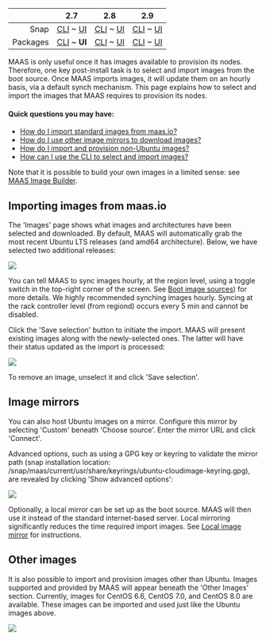 <!-- deb-2-7-cli
||2.7|2.8|2.9|
|-----:|:-----:|:-----:|:-----:|
|Snap|[CLI](/t/select-and-import-images-snap-2-7-cli/3090) ~ [UI](/t/select-and-import-images-snap-2-7-ui/3091)|[CLI](/t/select-and-import-images-snap-2-8-cli/3092) ~ [UI](/t/select-and-import-images-snap-2-8-ui/3093)|[CLI](/t/select-and-import-images-snap-2-9-cli/3094) ~ [UI](/t/select-and-import-images-snap-2-9-ui/3095)|
|Packages|**CLI** ~ [UI](/t/select-and-import-images-deb-2-7-ui/3097)|[CLI](/t/select-and-import-images-deb-2-8-cli/3098) ~ [UI](/t/select-and-import-images-deb-2-8-ui/3099)|[CLI](/t/select-and-import-images-deb-2-9-cli/3100) ~ [UI](/t/select-and-import-images-deb-2-9-ui/3101)|
 deb-2-7-cli -->

||2.7|2.8|2.9|
|-----:|:-----:|:-----:|:-----:|
|Snap|[CLI](/t/select-and-import-images-snap-2-7-cli/3090) ~ [UI](/t/select-and-import-images-snap-2-7-ui/3091)|[CLI](/t/select-and-import-images-snap-2-8-cli/3092) ~ [UI](/t/select-and-import-images-snap-2-8-ui/3093)|[CLI](/t/select-and-import-images-snap-2-9-cli/3094) ~ [UI](/t/select-and-import-images-snap-2-9-ui/3095)|
|Packages|[CLI](/t/select-and-import-images-deb-2-7-cli/3096) ~ **UI**|[CLI](/t/select-and-import-images-deb-2-8-cli/3098) ~ [UI](/t/select-and-import-images-deb-2-8-ui/3099)|[CLI](/t/select-and-import-images-deb-2-9-cli/3100) ~ [UI](/t/select-and-import-images-deb-2-9-ui/3101)|

<!-- deb-2-8-cli
||2.7|2.8|2.9|
|-----:|:-----:|:-----:|:-----:|
|Snap|[CLI](/t/select-and-import-images-snap-2-7-cli/3090) ~ [UI](/t/select-and-import-images-snap-2-7-ui/3091)|[CLI](/t/select-and-import-images-snap-2-8-cli/3092) ~ [UI](/t/select-and-import-images-snap-2-8-ui/3093)|[CLI](/t/select-and-import-images-snap-2-9-cli/3094) ~ [UI](/t/select-and-import-images-snap-2-9-ui/3095)|
|Packages|[CLI](/t/select-and-import-images-deb-2-7-cli/3096) ~ [UI](/t/select-and-import-images-deb-2-7-ui/3097)||**CLI** ~ [UI](/t/select-and-import-images-deb-2-8-ui/3099)|[CLI](/t/select-and-import-images-deb-2-9-cli/3100) ~ [UI](/t/select-and-import-images-deb-2-9-ui/3101)|
 deb-2-8-cli -->

<!-- deb-2-8-ui
||2.7|2.8|2.9|
|-----:|:-----:|:-----:|:-----:|
|Snap|[CLI](/t/select-and-import-images-snap-2-7-cli/3090) ~ [UI](/t/select-and-import-images-snap-2-7-ui/3091)|[CLI](/t/select-and-import-images-snap-2-8-cli/3092) ~ [UI](/t/select-and-import-images-snap-2-8-ui/3093)|[CLI](/t/select-and-import-images-snap-2-9-cli/3094) ~ [UI](/t/select-and-import-images-snap-2-9-ui/3095)|
|Packages|[CLI](/t/select-and-import-images-deb-2-7-cli/3096) ~ [UI](/t/select-and-import-images-deb-2-7-ui/3097)|[CLI](/t/select-and-import-images-deb-2-8-cli/3098) ~ **UI**|[CLI](/t/select-and-import-images-deb-2-9-cli/3100) ~ [UI](/t/select-and-import-images-deb-2-9-ui/3101)|
 deb-2-8-ui -->

<!-- deb-2-9-cli
||2.7|2.8|2.9|
|-----:|:-----:|:-----:|:-----:|
|Snap|[CLI](/t/select-and-import-images-snap-2-7-cli/3090) ~ [UI](/t/select-and-import-images-snap-2-7-ui/3091)|[CLI](/t/select-and-import-images-snap-2-8-cli/3092) ~ [UI](/t/select-and-import-images-snap-2-8-ui/3093)|[CLI](/t/select-and-import-images-snap-2-9-cli/3094) ~ [UI](/t/select-and-import-images-snap-2-9-ui/3095)|
|Packages|[CLI](/t/select-and-import-images-deb-2-7-cli/3096) ~ [UI](/t/select-and-import-images-deb-2-7-ui/3097)|[CLI](/t/select-and-import-images-deb-2-8-cli/3098) ~ [UI](/t/select-and-import-images-deb-2-8-ui/3099)||**CLI** ~ [UI](/t/select-and-import-images-deb-2-9-ui/3101)|
 deb-2-9-cli -->

<!-- deb-2-9-ui
||2.7|2.8|2.9|
|-----:|:-----:|:-----:|:-----:|
|Snap|[CLI](/t/select-and-import-images-snap-2-7-cli/3090) ~ [UI](/t/select-and-import-images-snap-2-7-ui/3091)|[CLI](/t/select-and-import-images-snap-2-8-cli/3092) ~ [UI](/t/select-and-import-images-snap-2-8-ui/3093)|[CLI](/t/select-and-import-images-snap-2-9-cli/3094) ~ [UI](/t/select-and-import-images-snap-2-9-ui/3095)|
|Packages|[CLI](/t/select-and-import-images-deb-2-7-cli/3096) ~ [UI](/t/select-and-import-images-deb-2-7-ui/3097)|[CLI](/t/select-and-import-images-deb-2-8-cli/3098) ~ [UI](/t/select-and-import-images-deb-2-8-ui/3099)|[CLI](/t/select-and-import-images-deb-2-9-cli/3100) ~ **UI**|
 deb-2-9-ui -->

<!-- snap-2-7-cli
||2.7|2.8|2.9|
|-----:|:-----:|:-----:|:-----:|
|Snap|**CLI** ~ [UI](/t/select-and-import-images-snap-2-7-ui/3091)|[CLI](/t/select-and-import-images-snap-2-8-cli/3092) ~ [UI](/t/select-and-import-images-snap-2-8-ui/3093)|[CLI](/t/select-and-import-images-snap-2-9-cli/3094) ~ [UI](/t/select-and-import-images-snap-2-9-ui/3095)|
|Packages|[CLI](/t/select-and-import-images-deb-2-7-cli/3096) ~ [UI](/t/select-and-import-images-deb-2-7-ui/3097)|[CLI](/t/select-and-import-images-deb-2-8-cli/3098) ~ [UI](/t/select-and-import-images-deb-2-8-ui/3099)|[CLI](/t/select-and-import-images-deb-2-9-cli/3100) ~ [UI](/t/select-and-import-images-deb-2-9-ui/3101)|
 snap-2-7-cli -->

<!-- snap-2-7-ui
||2.7|2.8|2.9|
|-----:|:-----:|:-----:|:-----:|
|Snap|[CLI](/t/select-and-import-images-snap-2-7-cli/3090) ~ **UI**|[CLI](/t/select-and-import-images-snap-2-8-cli/3092) ~ [UI](/t/select-and-import-images-snap-2-8-ui/3093)|[CLI](/t/select-and-import-images-snap-2-9-cli/3094) ~ [UI](/t/select-and-import-images-snap-2-9-ui/3095)|
|Packages|[CLI](/t/select-and-import-images-deb-2-7-cli/3096) ~ [UI](/t/select-and-import-images-deb-2-7-ui/3097)|[CLI](/t/select-and-import-images-deb-2-8-cli/3098) ~ [UI](/t/select-and-import-images-deb-2-8-ui/3099)|[CLI](/t/select-and-import-images-deb-2-9-cli/3100) ~ [UI](/t/select-and-import-images-deb-2-9-ui/3101)|
 snap-2-7-ui -->

<!-- snap-2-8-cli
||2.7|2.8|2.9|
|-----:|:-----:|:-----:|:-----:|
|Snap|[CLI](/t/select-and-import-images-snap-2-7-cli/3090) ~ [UI](/t/select-and-import-images-snap-2-7-ui/3091)||**CLI** ~ [UI](/t/select-and-import-images-snap-2-8-ui/3093)|[CLI](/t/select-and-import-images-snap-2-9-cli/3094) ~ [UI](/t/select-and-import-images-snap-2-9-ui/3095)|
|Packages|[CLI](/t/select-and-import-images-deb-2-7-cli/3096) ~ [UI](/t/select-and-import-images-deb-2-7-ui/3097)|[CLI](/t/select-and-import-images-deb-2-8-cli/3098) ~ [UI](/t/select-and-import-images-deb-2-8-ui/3099)|[CLI](/t/select-and-import-images-deb-2-9-cli/3100) ~ [UI](/t/select-and-import-images-deb-2-9-ui/3101)|
 snap-2-8-cli -->

<!-- snap-2-8-ui
||2.7|2.8|2.9|
|-----:|:-----:|:-----:|:-----:|
|Snap|[CLI](/t/select-and-import-images-snap-2-7-cli/3090) ~ [UI](/t/select-and-import-images-snap-2-7-ui/3091)|[CLI](/t/select-and-import-images-snap-2-8-cli/3092) ~ **UI**|[CLI](/t/select-and-import-images-snap-2-9-cli/3094) ~ [UI](/t/select-and-import-images-snap-2-9-ui/3095)|
|Packages|[CLI](/t/select-and-import-images-deb-2-7-cli/3096) ~ [UI](/t/select-and-import-images-deb-2-7-ui/3097)|[CLI](/t/select-and-import-images-deb-2-8-cli/3098) ~ [UI](/t/select-and-import-images-deb-2-8-ui/3099)|[CLI](/t/select-and-import-images-deb-2-9-cli/3100) ~ [UI](/t/select-and-import-images-deb-2-9-ui/3101)|
 snap-2-8-ui -->

<!-- snap-2-9-cli
||2.7|2.8|2.9|
|-----:|:-----:|:-----:|:-----:|
|Snap|[CLI](/t/select-and-import-images-snap-2-7-cli/3090) ~ [UI](/t/select-and-import-images-snap-2-7-ui/3091)|[CLI](/t/select-and-import-images-snap-2-8-cli/3092) ~ [UI](/t/select-and-import-images-snap-2-8-ui/3093)||**CLI** ~ [UI](/t/select-and-import-images-snap-2-9-ui/3095)|
|Packages|[CLI](/t/select-and-import-images-deb-2-7-cli/3096) ~ [UI](/t/select-and-import-images-deb-2-7-ui/3097)|[CLI](/t/select-and-import-images-deb-2-8-cli/3098) ~ [UI](/t/select-and-import-images-deb-2-8-ui/3099)|[CLI](/t/select-and-import-images-deb-2-9-cli/3100) ~ [UI](/t/select-and-import-images-deb-2-9-ui/3101)|
 snap-2-9-cli -->

<!-- snap-2-9-ui
||2.7|2.8|2.9|
|-----:|:-----:|:-----:|:-----:|
|Snap|[CLI](/t/select-and-import-images-snap-2-7-cli/3090) ~ [UI](/t/select-and-import-images-snap-2-7-ui/3091)|[CLI](/t/select-and-import-images-snap-2-8-cli/3092) ~ [UI](/t/select-and-import-images-snap-2-8-ui/3093)|[CLI](/t/select-and-import-images-snap-2-9-cli/3094) ~ **UI**|
|Packages|[CLI](/t/select-and-import-images-deb-2-7-cli/3096) ~ [UI](/t/select-and-import-images-deb-2-7-ui/3097)|[CLI](/t/select-and-import-images-deb-2-8-cli/3098) ~ [UI](/t/select-and-import-images-deb-2-8-ui/3099)|[CLI](/t/select-and-import-images-deb-2-9-cli/3100) ~ [UI](/t/select-and-import-images-deb-2-9-ui/3101)|
 snap-2-9-ui -->

MAAS is only useful once it has images available to provision its nodes. Therefore, one key post-install task is to select and import images from the boot source. Once MAAS imports images, it will update them on an hourly basis, via a default synch mechanism.  This page explains how to select and import the images that MAAS requires to provision its nodes.

#### Quick questions you may have:

* [How do I import standard images from maas.io?](/t/select-and-import-images/751#heading--import-maasio-image-ui)
* [How do I use other image mirrors to download images?](/t/select-and-import-images/751#heading--image-mirrors)
* [How do I import and provision non-Ubuntu images?](/t/select-and-import-images/751#heading--other-images)
* [How can I use the CLI to select and import images?](/t/cli-image-management/797#heading--select-images)

Note that it is possible to build your own images in a limited sense: see [MAAS Image Builder](/t/maas-image-builder/1112).

<h2 id="heading--import-maasio-image-ui">Importing images from maas.io</h2>

The 'Images' page shows what images and architectures have been selected and downloaded. By default, MAAS will automatically grab the most recent Ubuntu LTS releases (and amd64 architecture). Below, we have selected two additional releases:

<a href="https://discourse.maas.io/uploads/default/original/1X/d208922f1126ec92f6ef06cfaa5e16dbbfc613d0.png" target = "_blank"><img src="https://discourse.maas.io/uploads/default/original/1X/d208922f1126ec92f6ef06cfaa5e16dbbfc613d0.png"></a>

You can tell MAAS to sync images hourly, at the region level, using a toggle switch in the top-right corner of the screen.  See [Boot image sources](/t/images/754#boot-image-sources)) for more details. We highly recommended synching images hourly. Syncing at the rack controller level (from regiond) occurs every 5 min and cannot be disabled.

Click the 'Save selection' button to initiate the import. MAAS will present existing images along with the newly-selected ones. The latter will have their status updated as the import is processed:

<a href="https://discourse.maas.io/uploads/default/original/1X/f7daa92c97f1ada61c2172044d43856ed3e14b5f.png" target = "_blank"><img src="https://discourse.maas.io/uploads/default/original/1X/f7daa92c97f1ada61c2172044d43856ed3e14b5f.png"></a>

To remove an image, unselect it and click 'Save selection'.

<h2 id="heading--image-mirrors">Image mirrors</h2>

You can also host Ubuntu images on a mirror. Configure this mirror by selecting 'Custom' beneath 'Choose source'. Enter the mirror URL and click 'Connect'.

Advanced options, such as using a GPG key or keyring to validate the mirror path (snap installation location: /snap/maas/current/usr/share/keyrings/ubuntu-cloudimage-keyring.gpg), are revealed by clicking 'Show advanced options':

<a href="https://discourse.maas.io/uploads/default/original/1X/dbe44a827e70e318a6139c3e335019a6a27c4374.png" target = "_blank"><img src="https://discourse.maas.io/uploads/default/original/1X/dbe44a827e70e318a6139c3e335019a6a27c4374.png"></a>

Optionally, a local mirror can be set up as the boot source. MAAS will then use it instead of the standard internet-based server. Local mirroring significantly reduces the time required import images. See [Local image mirror](/t/local-image-mirror/752) for instructions.

<h2 id="heading--other-images">Other images</h2>

It is also possible to import and provision images other than Ubuntu. Images supported and provided by MAAS will appear beneath the 'Other Images' section. Currently, images for CentOS 6.6, CentOS 7.0, and CentOS 8.0 are available. These images can be imported and used just like the Ubuntu images above.

<a href="https://discourse.maas.io/uploads/default/original/1X/198aa78b2dd3a650f1b3909ae2c9269e159ca1dc.png" target = "_blank"><img src="https://discourse.maas.io/uploads/default/original/1X/198aa78b2dd3a650f1b3909ae2c9269e159ca1dc.png"></a>

<!-- LINKS -->